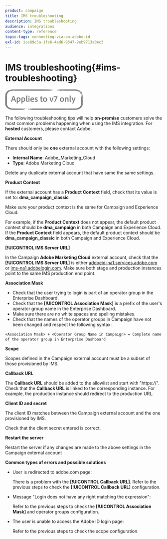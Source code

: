 ```yaml
---
product: campaign
title: IMS troubleshooting
description: IMS troubleshooting
audience: integrations
content-type: reference
topic-tags: connecting-via-an-adobe-id
exl-id: 1ce89c3a-1fe6-4ed6-9547-2eb9713a0ec3
---
```

# IMS troubleshooting{#ims-troubleshooting}

![](../../assets/v7-only.svg)

The following troubleshooting tips will help **on-premise** customers solve the most common problems happening when using the IMS integration. For **hosted** customers, please contact Adobe.

**External Account**

There should only be **one** external account with the following settings:

* **Internal Name**: Adobe_Marketing_Cloud
* **Type**: Adobe Marketing Cloud

Delete any duplicate external account that have same the same settings.

**Product Context**

If the external account has a **Product Context** field, check that its value is set to: **dma_campaign_classic**

Make sure your product context is the same for Campaign and Experience Cloud.

For example, if the **Product Context** does not appear, the default product context should be **dma_campaign** in both Campaign and Experience Cloud. If the **Product Context** field appears, the default product context should be **dma_campaign_classic** in both Campaign and Experience Cloud.

**[!UICONTROL IMS Server URL]**

In the Campaign **Adobe Marketing Cloud** external account, check that the **[!UICONTROL IMS Server URL]** is either [adobeid-na1.services.adobe.com](https://adobeid-na1.services.adobe.com/) or [ims-na1.adobelogin.com](http://ims-na1.adobelogin.com/). Make sure both stage and production instances point to the same IMS production end point.

**Association Mask**

* Check that the user trying to login is part of an operator group in the Enterprise Dashboard.
* Check that the **[!UICONTROL Association Mask]** is a prefix of the user's operator group name in the Enterprise Dashboard.
* Make sure there are no white spaces and spelling mistakes. 
* Check that the names of the operator groups in Campaign have not been changed and respect the following syntax:

```
<Association Mask> + <Operator Group Name in Campaign> = Complete name of the operator group in Enterprise Dashboard
```

**Scope**

Scopes defined in the Campaign external account must be a subset of those provisioned by IMS.

**Callback URL**

The **Callback URL** should be added to the allowlist and start with "https://". Check that the **Callback URL** is linked to the corresponding instance. For example, the production instance should redirect to the production URL.

**Client ID and secret**

The client ID matches between the Campaign external account and the one provisioned by IMS.

Check that the client secret entered is correct.

**Restart the server**

Restart the server if any changes are made to the above settings in the Campaign external account

**Common types of errors and possible solutions**

* User is redirected to adobe.com page:

  There is a problem with the **[!UICONTROL Callback URL]**. Refer to the previous steps to check the **[!UICONTROL Callback URL]** configuration.

* Message "Login does not have any right matching the expression":

  Refer to the previous steps to check the **[!UICONTROL Association Mask]** and operator groups configuration.

* The user is unable to access the Adobe ID login page:

  Refer to the previous steps to check the scope configuration.
